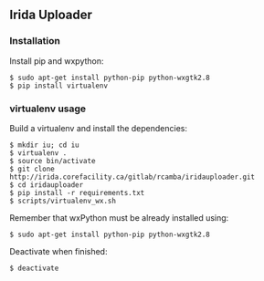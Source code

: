 ## Irida Uploader  


### Installation
Install pip and wxpython:

    $ sudo apt-get install python-pip python-wxgtk2.8
    $ pip install virtualenv

### virtualenv usage  

Build a virtualenv and install the dependencies:

    $ mkdir iu; cd iu
    $ virtualenv .
    $ source bin/activate
    $ git clone http://irida.corefacility.ca/gitlab/rcamba/iridauploader.git
    $ cd iridauploader
    $ pip install -r requirements.txt
    $ scripts/virtualenv_wx.sh

Remember that wxPython must be already installed using:

    $ sudo apt-get install python-pip python-wxgtk2.8

Deactivate when finished:

    $ deactivate
